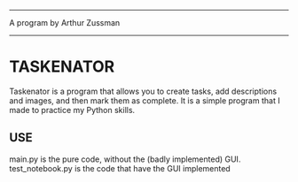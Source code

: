 ------------------------------------------------------------

A program by Arthur Zussman

------------------------------------------------------------

# TASKENATOR

Taskenator is a program that allows you to create tasks, add descriptions and images, and then mark them as complete. It is a simple program that I made to practice my Python skills.

## USE

main.py is the pure code, without the (badly implemented) GUI. test_notebook.py is the code that have the GUI implemented
